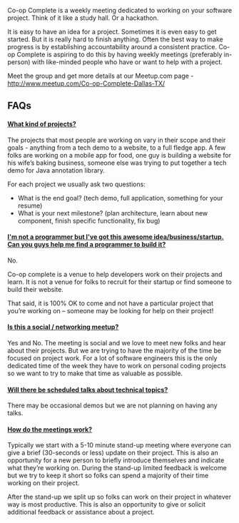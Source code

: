 Co-op Complete is a weekly meeting dedicated to working on your software project. Think of it like a study hall. Or a hackathon.

It is easy to have an idea for a project. Sometimes it is even easy to get started. But it is really hard to finish anything. Often the best way to make progress is by establishing accountability around a consistent practice. Co-op Complete is aspiring to do this by having weekly meetings (preferably in-person) with like-minded people who have or want to help with a project.

Meet the group and get more details at our Meetup.com page - <a href="http://www.meetup.com/Co-op-Complete-Dallas-TX/">http://www.meetup.com/Co-op-Complete-Dallas-TX/</a>


## FAQs

<div class="panel-group" id="accordian" role="tablist" aria-multiselectable="true">
<div class="panel panel-default">
<div class="panel-heading" role="tab" id="headingOne">
<h4 class="panel-title">
<a role="button" data-toggle="collapse" data-parent="#accordion" href="#questionOne" aria-expanded="false" aria-controls="questionOne">
What kind of projects?
</a>
</h4>
</div>
<div id="questionOne" class="panel-collapse collapse" role="tabpanel" aria-labelledby="headingOne">
<div class="panel-body">
The projects that most people are working on vary in their scope and their goals - anything from a tech demo to a website, to a full fledge app. A few folks are working on a mobile app for food, one guy is building a website for his wife’s baking business, someone else was trying to put together a tech demo for Java annotation library.

For each project we usually ask two questions:
* What is the end goal?  (tech demo, full application, something for your resume)
* What is your next milestone? (plan architecture, learn about new component, finish specific functionality, fix bug)
</div>
</div>
</div>

<div class="panel panel-default">
<div class="panel-heading" role="tab" id="headingTwo">
<h4 class="panel-title">
<a role="button" data-toggle="collapse" data-parent="#accordion" href="#questionTwo" aria-expanded="false" aria-controls="questionTwo">
I'm not a programmer but I've got this awesome idea/business/startup. Can you guys help me find a programmer to build it?
</a>
</h4>
</div>
<div id="questionTwo" class="panel-collapse collapse" role="tabpanel" aria-labelledby="headingTwo">
<div class="panel-body">
No.

Co-op complete is a venue to help developers work on their projects and learn. It is not a venue for folks to recruit for their startup or find someone to build their website.

That said, it is 100% OK to come and not have a particular project that you’re working on – someone may be looking for help on their project!

</div>
</div>
</div>
<div class="panel panel-default">
<div class="panel-heading" role="tab" id="headingThree">
<h4 class="panel-title">
<a role="button" data-toggle="collapse" data-parent="#accordion" href="#questionThree" aria-expanded="false" aria-controls="questionThree">
Is this a social / networking meetup?
</a>
</h4>
</div>
<div id="questionThree" class="panel-collapse collapse" role="tabpanel" aria-labelledby="headingThree">
<div class="panel-body">
Yes and No. The meeting is social and we love to meet new folks and hear about their projects. But we are trying to have the majority of the time be focused on project work. For a lot of software engineers this is the only dedicated time of the week they have to work on personal coding projects so we want to try to make that time as valuable as possible.
</div>
</div>
</div>
<div class="panel panel-default">
<div class="panel-heading" role="tab" id="headingFour">
<h4 class="panel-title">
<a role="button" data-toggle="collapse" data-parent="#accordion" href="#questionFour" aria-expanded="false" aria-controls="questionFour">
Will there be scheduled talks about technical topics?
</a>
</h4>
</div>
<div id="questionFour" class="panel-collapse collapse" role="tabpanel" aria-labelledby="headingFour">
<div class="panel-body">
There may be occasional demos but we are not planning on having any talks.
</div>
</div>
</div>

<div class="panel panel-default">
<div class="panel-heading" role="tab" id="headingFive">
<h4 class="panel-title">
<a role="button" data-toggle="collapse" data-parent="#accordion" href="#questionFive" aria-expanded="false" aria-controls="questionFive">
How do the meetings work?
</a>
</h4>
</div>
<div id="questionFive" class="panel-collapse collapse" role="tabpanel" aria-labelledby="headingFive">
<div class="panel-body">
Typically we start with a 5-10 minute stand-up meeting where everyone can give a brief (30-seconds or less) update on their project. This is also an opportunity for a new person to briefly introduce themselves and indicate what they’re working on. During the stand-up limited feedback is welcome but we try to keep it short so folks can spend a majority of their time working on their project.

After the stand-up we split up so folks can work on their project in whatever way is most productive. This is also an opportunity to give or solicit additional feedback or assistance about a project.
</div>
</div>
</div>
</div>